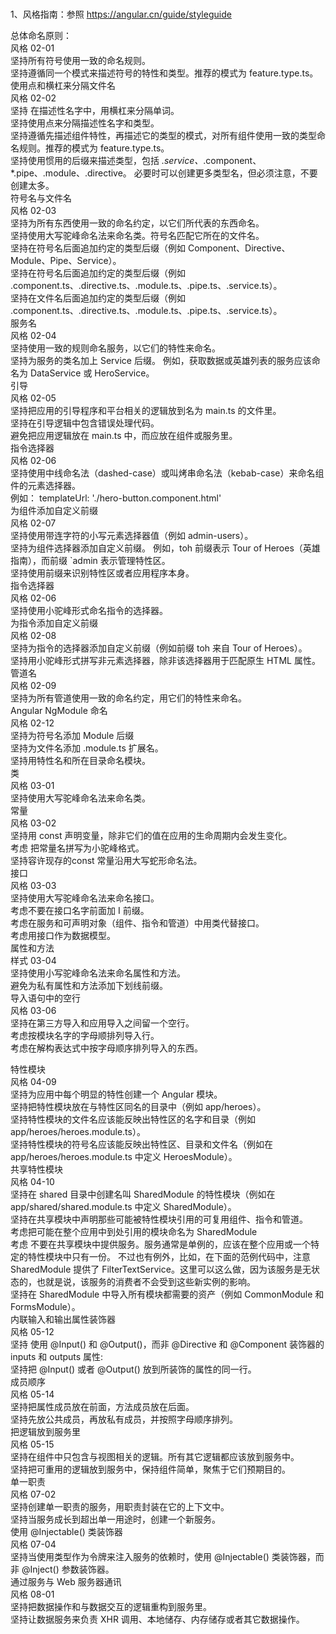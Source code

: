 ###
1、风格指南：参照 https://angular.cn/guide/styleguide

总体命名原则：  
    风格 02-01  
        坚持所有符号使用一致的命名规则。  
        坚持遵循同一个模式来描述符号的特性和类型。推荐的模式为 feature.type.ts。  
使用点和横杠来分隔文件名  
    风格 02-02  
        坚持 在描述性名字中，用横杠来分隔单词。  
        坚持使用点来分隔描述性名字和类型。  
        坚持遵循先描述组件特性，再描述它的类型的模式，对所有组件使用一致的类型命名规则。推荐的模式为 feature.type.ts。  
        坚持使用惯用的后缀来描述类型，包括 *.service、*.component、*.pipe、.module、.directive。 必要时可以创建更多类型名，但必须注意，不要创建太多。  
符号名与文件名  
    风格 02-03  
        坚持为所有东西使用一致的命名约定，以它们所代表的东西命名。  
        坚持使用大写驼峰命名法来命名类。符号名匹配它所在的文件名。  
        坚持在符号名后面追加约定的类型后缀（例如 Component、Directive、Module、Pipe、Service）。  
        坚持在符号名后面追加约定的类型后缀（例如 .component.ts、.directive.ts、.module.ts、.pipe.ts、.service.ts）。  
        坚持在文件名后面追加约定的类型后缀（例如 .component.ts、.directive.ts、.module.ts、.pipe.ts、.service.ts）。  
服务名   
    风格 02-04  
        坚持使用一致的规则命名服务，以它们的特性来命名。  
        坚持为服务的类名加上 Service 后缀。 例如，获取数据或英雄列表的服务应该命名为 DataService 或 HeroService。  
引导  
    风格 02-05  
        坚持把应用的引导程序和平台相关的逻辑放到名为 main.ts 的文件里。  
        坚持在引导逻辑中包含错误处理代码。  
        避免把应用逻辑放在 main.ts 中，而应放在组件或服务里。  
指令选择器  
    风格 02-06  
        坚持使用中线命名法（dashed-case）或叫烤串命名法（kebab-case）来命名组件的元素选择器。  
        例如： templateUrl: './hero-button.component.html'   
为组件添加自定义前缀  
    风格 02-07  
        坚持使用带连字符的小写元素选择器值（例如 admin-users）。  
        坚持为组件选择器添加自定义前缀。 例如，toh 前缀表示 Tour of Heroes（英雄指南），而前缀 `admin 表示管理特性区。  
        坚持使用前缀来识别特性区或者应用程序本身。  
指令选择器  
    风格 02-06  
        坚持使用小驼峰形式命名指令的选择器。  
为指令添加自定义前缀  
    风格 02-08  
        坚持为指令的选择器添加自定义前缀（例如前缀 toh 来自 Tour of Heroes）。  
        坚持用小驼峰形式拼写非元素选择器，除非该选择器用于匹配原生 HTML 属性。  
管道名  
    风格 02-09  
        坚持为所有管道使用一致的命名约定，用它们的特性来命名。  
Angular NgModule 命名  
    风格 02-12  
        坚持为符号名添加 Module 后缀  
        坚持为文件名添加 .module.ts 扩展名。  
        坚持用特性名和所在目录命名模块。  
类  
    风格 03-01  
        坚持使用大写驼峰命名法来命名类。  
常量  
    风格 03-02  
        坚持用 const 声明变量，除非它们的值在应用的生命周期内会发生变化。  
        考虑 把常量名拼写为小驼峰格式。  
        坚持容许现存的const 常量沿用大写蛇形命名法。  
接口  
    风格 03-03  
        坚持使用大写驼峰命名法来命名接口。  
        考虑不要在接口名字前面加 I 前缀。  
        考虑在服务和可声明对象（组件、指令和管道）中用类代替接口。  
        考虑用接口作为数据模型。  
属性和方法  
    样式 03-04    
        坚持使用小写驼峰命名法来命名属性和方法。    
        避免为私有属性和方法添加下划线前缀。    
导入语句中的空行    
    风格 03-06  
        坚持在第三方导入和应用导入之间留一个空行。  
        考虑按模块名字的字母顺排列导入行。  
        考虑在解构表达式中按字母顺序排列导入的东西。  

特性模块  
    风格 04-09  
        坚持为应用中每个明显的特性创建一个 Angular 模块。  
        坚持把特性模块放在与特性区同名的目录中（例如 app/heroes）。  
        坚持特性模块的文件名应该能反映出特性区的名字和目录（例如 app/heroes/heroes.module.ts）。  
        坚持特性模块的符号名应该能反映出特性区、目录和文件名（例如在 app/heroes/heroes.module.ts 中定义 HeroesModule）。  
共享特性模块  
    风格 04-10  
        坚持在 shared 目录中创建名叫 SharedModule 的特性模块（例如在 app/shared/shared.module.ts 中定义 SharedModule）。  
        坚持在共享模块中声明那些可能被特性模块引用的可复用组件、指令和管道。  
        考虑把可能在整个应用中到处引用的模块命名为 SharedModule  
        考虑 不要在共享模块中提供服务。服务通常是单例的，应该在整个应用或一个特定的特性模块中只有一份。 不过也有例外，比如，在下面的范例代码中，注意 SharedModule 提供了 FilterTextService。这里可以这么做，因为该服务是无状态的，也就是说，该服务的消费者不会受到这些新实例的影响。  
        坚持在 SharedModule 中导入所有模块都需要的资产（例如 CommonModule 和 FormsModule）。  
内联输入和输出属性装饰器  
    风格 05-12  
        坚持 使用 @Input() 和 @Output()，而非 @Directive 和 @Component 装饰器的 inputs 和 outputs 属性:  
        坚持把 @Input() 或者 @Output() 放到所装饰的属性的同一行。  
成员顺序  
    风格 05-14  
        坚持把属性成员放在前面，方法成员放在后面。  
        坚持先放公共成员，再放私有成员，并按照字母顺序排列。   
把逻辑放到服务里  
    风格 05-15  
        坚持在组件中只包含与视图相关的逻辑。所有其它逻辑都应该放到服务中。  
        坚持把可重用的逻辑放到服务中，保持组件简单，聚焦于它们预期目的。  
单一职责  
    风格 07-02  
        坚持创建单一职责的服务，用职责封装在它的上下文中。  
        坚持当服务成长到超出单一用途时，创建一个新服务。  
使用 @Injectable() 类装饰器  
    风格 07-04  
        坚持当使用类型作为令牌来注入服务的依赖时，使用 @Injectable() 类装饰器，而非 @Inject() 参数装饰器。  
通过服务与 Web 服务器通讯  
    风格 08-01  
        坚持把数据操作和与数据交互的逻辑重构到服务里。  
        坚持让数据服务来负责 XHR 调用、本地储存、内存储存或者其它数据操作。  
